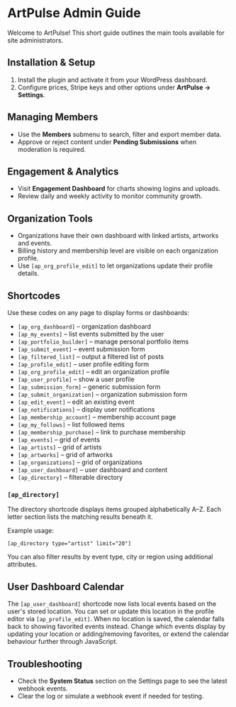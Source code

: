 # ArtPulse Admin Guide

Welcome to ArtPulse! This short guide outlines the main tools available for site administrators.

## Installation & Setup
1. Install the plugin and activate it from your WordPress dashboard.
2. Configure prices, Stripe keys and other options under **ArtPulse → Settings**.

## Managing Members
- Use the **Members** submenu to search, filter and export member data.
- Approve or reject content under **Pending Submissions** when moderation is required.

## Engagement & Analytics
- Visit **Engagement Dashboard** for charts showing logins and uploads.
- Review daily and weekly activity to monitor community growth.

## Organization Tools
- Organizations have their own dashboard with linked artists, artworks and events.
- Billing history and membership level are visible on each organization profile.
- Use `[ap_org_profile_edit]` to let organizations update their profile details.

## Shortcodes
Use these codes on any page to display forms or dashboards:

- `[ap_org_dashboard]` – organization dashboard
- `[ap_my_events]` – list events submitted by the user
- `[ap_portfolio_builder]` – manage personal portfolio items
- `[ap_submit_event]` – event submission form
- `[ap_filtered_list]` – output a filtered list of posts
- `[ap_profile_edit]` – user profile editing form
- `[ap_org_profile_edit]` – edit an organization profile
- `[ap_user_profile]` – show a user profile
- `[ap_submission_form]` – generic submission form
- `[ap_submit_organization]` – organization submission form
- `[ap_edit_event]` – edit an existing event
- `[ap_notifications]` – display user notifications
- `[ap_membership_account]` – membership account page
- `[ap_my_follows]` – list followed items
- `[ap_membership_purchase]` – link to purchase membership
- `[ap_events]` – grid of events
- `[ap_artists]` – grid of artists
- `[ap_artworks]` – grid of artworks
- `[ap_organizations]` – grid of organizations
- `[ap_user_dashboard]` – user dashboard and content
- `[ap_directory]` – filterable directory

### `[ap_directory]`
The directory shortcode displays items grouped alphabetically A–Z. Each letter section lists the matching results beneath it.

Example usage:

```
[ap_directory type="artist" limit="20"]
```

You can also filter results by event type, city or region using additional attributes.

## User Dashboard Calendar
The `[ap_user_dashboard]` shortcode now lists local events based on the user's
stored location. You can set or update this location in the profile editor
via `[ap_profile_edit]`. When no location is saved, the calendar falls back to
showing favorited events instead. Change which events display by updating your
location or adding/removing favorites, or extend the calendar behaviour further
through JavaScript.

## Troubleshooting
- Check the **System Status** section on the Settings page to see the latest webhook events.
- Clear the log or simulate a webhook event if needed for testing.

